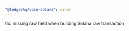 ```yaml
---
"@ledgerhq/coin-solana": minor
---
```


fix: missing raw field when building Solana raw transaction
